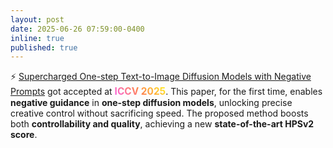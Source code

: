 ```yaml
---
layout: post
date: 2025-06-26 07:59:00-0400
inline: true
published: true
---
```


⚡ <a href="https://arxiv.org/abs/2412.02687">Supercharged One-step Text-to-Image Diffusion Models with Negative Prompts</a> got accepted at <strong style="font-size: 1.1em; background: linear-gradient(45deg, #f960eb, #ff854d, #fff41f); -webkit-background-clip: text; -webkit-text-fill-color: transparent; background-clip: text; text-fill-color: transparent; font-weight: bold;">ICCV 2025</strong>. This paper, for the first time, enables **negative guidance** in **one-step diffusion models**, unlocking precise creative control without sacrificing speed. The proposed method boosts both **controllability and quality**, achieving a new **state-of-the-art HPSv2 score**.

